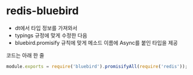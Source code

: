 # redis-bluebird

* dt에서 타입 정보를 가져와서
* typings 규정에 맞게 수정한 다음
* bluebird.promisify 규칙에 맞게 메소드 이름에 Async를 붙인 타입을 제공

코드는 아래 한 줄

```javascript
module.exports = require('bluebird').promisifyAll(require('redis'));
```


